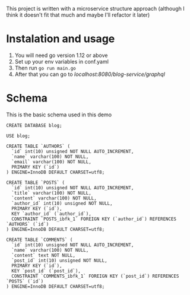 This project is written with a microservice structure approach (although I think it doesn't fit that much and maybe I'll refactor it later)

# Instalation and usage
1. You will need go version 1.12 or above
2. Set up your env variables in conf.yaml
3. Then run `go run main.go` 
4. After that you can go to *localhost:8080/blog-service/graphql* 

# Schema
This is the basic schema used in this demo

```
CREATE DATABASE blog;

USE blog;

CREATE TABLE `AUTHORS` (
  `id` int(10) unsigned NOT NULL AUTO_INCREMENT,
  `name` varchar(100) NOT NULL,
  `email` varchar(100) NOT NULL,
  PRIMARY KEY (`id`)
) ENGINE=InnoDB DEFAULT CHARSET=utf8;

CREATE TABLE `POSTS` (
  `id` int(10) unsigned NOT NULL AUTO_INCREMENT,
  `title` varchar(100) NOT NULL,
  `content` varchar(100) NOT NULL,
  `author_id` int(10) unsigned NOT NULL,
  PRIMARY KEY (`id`),
  KEY `author_id` (`author_id`),
  CONSTRAINT `POSTS_ibfk_1` FOREIGN KEY (`author_id`) REFERENCES `AUTHORS` (`id`)
) ENGINE=InnoDB DEFAULT CHARSET=utf8;

CREATE TABLE `COMMENTS` (
  `id` int(10) unsigned NOT NULL AUTO_INCREMENT,
  `name` varchar(100) NOT NULL,
  `content` text NOT NULL,
  `post_id` int(10) unsigned NOT NULL,
  PRIMARY KEY (`id`),
  KEY `post_id` (`post_id`),
  CONSTRAINT `COMMENTS_ibfk_1` FOREIGN KEY (`post_id`) REFERENCES `POSTS` (`id`)
) ENGINE=InnoDB DEFAULT CHARSET=utf8;

```